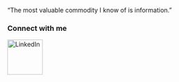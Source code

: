 
“The most valuable commodity I know of is information.”

### Connect with me
[<img align="left" alt="LinkedIn" width="80" src="https://github.com/SUNNYXILI/SUNNYXILI/linkedin.ico" />]( http://www.linkedin.com/in/sunnyxili2019)

<!--
**SUNNYXILI/SUNNYXILI** is a ✨ _special_ ✨ repository because its `README.md` (this file) appears on your GitHub profile.






